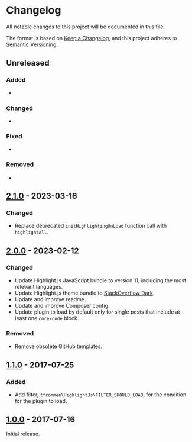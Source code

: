 # Changelog

All notable changes to this project will be documented in this file.

The format is based on [Keep a Changelog](https://keepachangelog.com/en/1.0.0/), and this project adheres to [Semantic Versioning](https://semver.org/spec/v2.0.0.html).

## Unreleased

### Added

- 

### Changed

- 

### Fixed

- 

### Removed

- 

## [2.1.0](https://github.com/tfrommen/highlightjs/compare/v2.0.0...v2.1.0) - 2023-03-16

### Changed

- Replace deprecated `initHighlightingOnLoad` function call with `highlightAll`.

## [2.0.0](https://github.com/tfrommen/highlightjs/compare/v1.1.0...v2.0.0) - 2023-02-12

### Changed

- Update Highlight.js JavaScript bundle to version 11, including the most relevant languages.
- Update Highlight.js theme bundle to [StackOverflow Dark](https://github.com/highlightjs/highlight.js/blob/91e1898df92a7127956a4926e5e4ce94424492b7/src/styles/stackoverflow-dark.css).
- Update and improve readme.
- Update and improve Composer config.
- Update plugin to load by default only for single posts that include at least one `core/code` block.

### Removed

- Remove obsolete GitHub templates.

## [1.1.0](https://github.com/tfrommen/highlightjs/compare/v1.0.0...v1.1.0) - 2017-07-25

### Added

- Add filter, `tfrommen\HighlightJs\FILTER_SHOULD_LOAD`, for the condition for the plugin to load.

## [1.0.0](https://github.com/tfrommen/highlightjs/releases/tag/v1.0.0) - 2017-07-16

Initial release.
